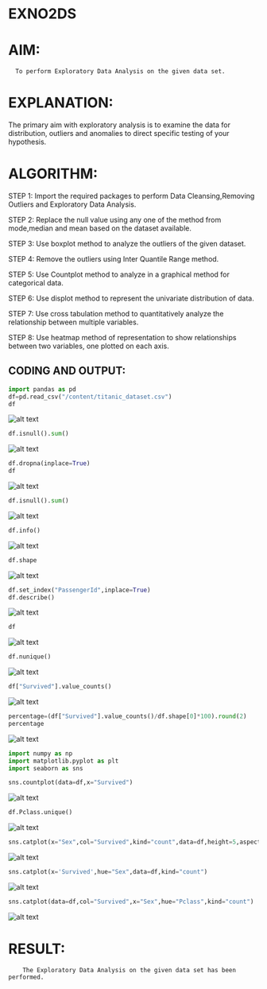 # EXNO2DS
# AIM:
      To perform Exploratory Data Analysis on the given data set.
      
# EXPLANATION:
  The primary aim with exploratory analysis is to examine the data for distribution, outliers and anomalies to direct specific testing of your hypothesis.
  
# ALGORITHM:
STEP 1: Import the required packages to perform Data Cleansing,Removing Outliers and Exploratory Data Analysis.

STEP 2: Replace the null value using any one of the method from mode,median and mean based on the dataset available.

STEP 3: Use boxplot method to analyze the outliers of the given dataset.

STEP 4: Remove the outliers using Inter Quantile Range method.

STEP 5: Use Countplot method to analyze in a graphical method for categorical data.

STEP 6: Use displot method to represent the univariate distribution of data.

STEP 7: Use cross tabulation method to quantitatively analyze the relationship between multiple variables.

STEP 8: Use heatmap method of representation to show relationships between two variables, one plotted on each axis.

## CODING AND OUTPUT:
```python
import pandas as pd
df=pd.read_csv("/content/titanic_dataset.csv")
df
```
![alt text](<Screenshot 2024-09-18 104241.png>)

```python
df.isnull().sum()
```
![alt text](<Screenshot 2024-09-18 104249.png>)

```python
df.dropna(inplace=True)
df
```
![alt text](<Screenshot 2024-09-18 104310.png>)

```python
df.isnull().sum()
```
![alt text](<Screenshot 2024-09-18 104325.png>)

```python
df.info()
```
![alt text](<Screenshot 2024-09-18 104334.png>)

```python
df.shape
```
![alt text](<Screenshot 2024-09-18 104340.png>)

```python
df.set_index("PassengerId",inplace=True)
df.describe()
```
![alt text](image.png)

```python
df
```
![alt text](<Screenshot 2024-09-18 104400.png>)

```python
df.nunique()
```
![alt text](<Screenshot 2024-09-18 104407.png>)

```python
df["Survived"].value_counts()
```
![alt text](<Screenshot 2024-09-18 105105.png>)

```python
percentage=(df["Survived"].value_counts()/df.shape[0]*100).round(2)
percentage
```
![alt text](<Screenshot 2024-09-18 104413.png>)

```python
import numpy as np
import matplotlib.pyplot as plt
import seaborn as sns
```

```python
sns.countplot(data=df,x="Survived")
```
![alt text](<Screenshot 2024-09-18 104421.png>)

```python
df.Pclass.unique()
```
![alt text](<Screenshot 2024-09-18 104427.png>)

```python
sns.catplot(x="Sex",col="Survived",kind="count",data=df,height=5,aspect=.7)
```
![alt text](<Screenshot 2024-09-18 104434.png>)

```python
sns.catplot(x='Survived',hue="Sex",data=df,kind="count")
```
![alt text](<Screenshot 2024-09-18 104445.png>)

```python
sns.catplot(data=df,col="Survived",x="Sex",hue="Pclass",kind="count")
```
![alt text](<Screenshot 2024-09-18 104502.png>)

# RESULT:
        The Exploratory Data Analysis on the given data set has been performed.
